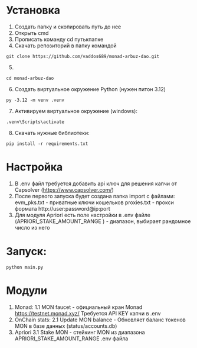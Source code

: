
# Установка

1. Создать папку и скопировать путь до нее
2. Открыть cmd
3. Прописать команду
cd путькпапке
4. Скачать репозиторий в папку командой
```
git clone https://github.com/vaddos689/monad-arbuz-dao.git
```
5. 
```
cd monad-arbuz-dao
```
6. Создать виртуальное окружение Python (нужен питон 3.12)
```
py -3.12 -m venv .venv
```
7. Активируем виртуальное окружение (windows):
```
.venv\Scripts\activate
```
8. Скачать нужные библиотеки:
```
pip install -r requirements.txt
```
# Настройка
1. В .env файл требуется добавить api ключ для решения капчи от Capsolver (https://www.capsolver.com/)
2. После первого запуска будет создана папка import с файлами:
evm_pks.txt - приватные ключи кошельков
proxies.txt - прокси формата http://user:password@ip:port
3. Для модуля Apriori есть поле настройки в .env файле (APRIORI_STAKE_AMOUNT_RANGE ) - диапазон, выбирает рандомное число из него

# Запуск:
```
python main.py
```
# Модули
1. Monad: 
	1.1 MON faucet - официальный кран Monad https://testnet.monad.xyz/
Требуется API KEY капчи в .env
2. OnChain stats:
	2.1 Update MON balance - Обновляет баланс токенов MON в базе данных (status/accounts.db)
3. Apriori
	3.1 Stake MON - стейкинг MON из диапазона  APRIORI_STAKE_AMOUNT_RANGE  .env файла